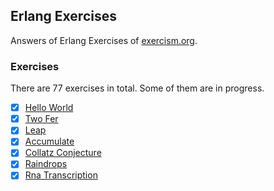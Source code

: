 ## Erlang Exercises

Answers of Erlang Exercises of [exercism.org](https://exercism.org/).

### Exercises

There are 77 exercises in total. Some of them are in progress.

- [x] [Hello World](hello_world.erl)
- [x] [Two Fer](two_fer.erl)
- [x] [Leap](leap.erl)
- [x] [Accumulate](accumulate.erl)
- [x] [Collatz Conjecture](collatz_conjecture.erl)
- [x] [Raindrops](raindrops.erl)
- [x] [Rna Transcription](rna_transcription.erl)
